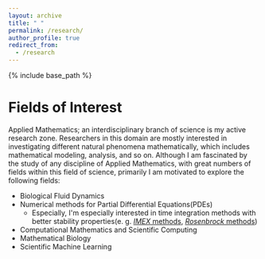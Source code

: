 ```yaml
---
layout: archive
title: " "
permalink: /research/
author_profile: true
redirect_from:
  - /research
---
```


{% include base_path %}

Fields of Interest
======
Applied Mathematics; an interdisciplinary branch of science is my active research zone. Researchers in this domain are mostly interested in investigating different natural phenomena mathematically, which includes mathematical modeling, analysis, and so on. Although I am fascinated by the study of any discipline of Applied Mathematics, with great numbers of fields within this field of science, primarily I am motivated to explore the following fields:

- Biological Fluid Dynamics
- Numerical methods for Partial Differential Equations(PDEs)
  -   Especially, I'm especially interested in time integration methods with better stability properties(e. g. [*IMEX* methods](https://www.sciencedirect.com/science/article/pii/S0168927497000561), [*Rosenbrock* methods](https://arxiv.org/pdf/2002.12028))
- Computational Mathematics and Scientific Computing
- Mathematical Biology
- Scientific Machine Learning
